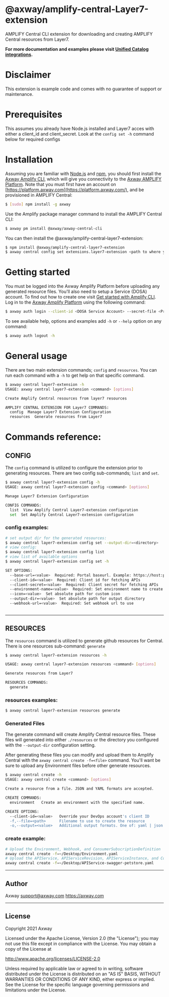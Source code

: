 # @axway/amplify-central-Layer7-extension

AMPLIFY Central CLI extension for downloading and creating AMPLIFY Central resources from Layer7.

**For more documentation and examples please visit [Unified Catalog integrations](https://github.com/Axway/unified-catalog-integrations).**

# Disclaimer

This extension is example code and comes with no guarantee of support or maintenance.

# Prerequisites

This assumes you already have Node.js installed and Layer7 acces with either a client_id and client_secret. Look at the ```config set -h``` command below for required configs


# Installation

Assuming you are familiar with [Node.js](https://nodejs.org) and [npm](https://npmjs.com), you should first install the [Axway Amplify CLI](https://npmjs.com/package/axway), which will give you connectivity to the [Axway AMPLIFY Platform](https://www.axway.com/en/products/amplify). Note that you must first have an account on [https://platform.axway.com](https://platform.axway.com/), and be provisioned in AMPLIFY Central:

```bash
$ [sudo] npm install -g axway
```

Use the Amplify package manager command to install the AMPLIFY Central CLI:

```bash
$ axway pm install @axway/axway-central-cli
```

You can then install the @axway/amplify-central-layer7-extension:

```bash
$ npm install @axway/amplify-central-layer7-extension
$ axway central config set extensions.layer7-extension <path to where you installed module>
```


# Getting started

You must be logged into the Axway Amplify Platform before uploading any generated resource files. You'll also need to setup a Service (DOSA) account. To find out how to create one visit [Get started with Amplify CLI](https://docs.axway.com/bundle/axway-open-docs/page/docs/central/cli_getstarted/index.html). Log in to the [Axway Amplify Platform](https://www.axway.com/en/products/amplify) using the following command:

```bash
$ axway auth login --client-id <DOSA Service Account> --secret-file <Private Key>
```

To see available help, options and examples add `-h` or `--help` option on any command:

```bash
$ axway auth logout -h
```

# General usage

There are two main extension commands; `config` and `resources`. You can run each command with a `-h` to get help on that specific command.

```bash
$ axway central layer7-extension -h
USAGE: axway central layer7-extension <command> [options]

Create Amplify Central resources from layer7 resources

AMPLIFY CENTRAL EXTENSION FOR Layer7 COMMANDS:
  config  Manage Layer7 Extension Configuration
  resources  Generate resources from Layer7
```

# Commands reference:

## CONFIG

The `config` command is utilized to configure the extension prior to generating resources. There are two config sub-commands; `list` and `set`.

```bash
$ axway central layer7-extension config -h
USAGE: axway central layer7-extension config <command> [options]

Manage Layer7 Extension Configuration

CONFIG COMMANDS:
  list  View Amplify Central Layer7-extension configuration
  set  Set Amplify Central Layer7-extension configuration
```

### config examples:

```bash
# set output dir for the generated resources:
$ axway central layer7-extension config set --output-dir=<directory>
# view config:
$ axway central layer7-extension config list
# view list of available options
$ axway central layer7-extension config set -h

SET OPTIONS:
  --base-url=<value>  Required: Portal baseurl. Example: https://host:port/ssg
  --client-id=<value>  Required: Client id for fetching APIs
  --client-secret=<value>  Required: Client secret for fetching APIs
  --environment-name=<value>  Required: Set environment name to create
  --icon=<value>  Set absolute path for custom icon
  --output-dir=<value>  Set absolute path for output directory
  --webhook-url=<value>  Required: Set webhook url to use
  
```

---

## RESOURCES

The `resources` command is utilized to generate github resources for Central. There is one resources sub-command: `generate`

```bash
$ axway central layer7-extension resources -h

USAGE: axway central layer7-extension resources <command> [options]

Generate resources from Layer7

RESOURCES COMMANDS:
  generate
```

### resources examples:

```bash
$ axway central layer7-extension resources generate
```

### Generated Files

The generate command will create Amplify Central resource files. These files will generated into either `./resources` or the directory you configured with the `--output-dir` configuration setting.

After generating these files you can modify and upload them to Amplify Central with the `axway central create -f=<file>` command. You'll want be sure to upload any Environment files before other generate resources.

```bash
$ axway central create -h
USAGE: axway central create <command> [options]

Create a resource from a file. JSON and YAML formats are accepted.

CREATE COMMANDS:
  environment   Create an environment with the specified name.

CREATE OPTIONS:
  --client-id=<value>   Override your DevOps account's client ID
  -f,--file=<path>      Filename to use to create the resource
  -o,--output=<value>   Additional output formats. One of: yaml | json
```

### create example:

```bash
# Upload the Environment, Webhook, and ConsumerSubscriptionDefinition
axway central create -f=~/Desktop/Environment.yaml
# Upload the APIService, APIServiceRevision, APIServiceInstance, and ConsumerInstance
axway central create -f=~/Desktop/APIService-swagger-petstore.yaml
```

---

## Author

Axway <support@axway.com> https://axway.com

---

## License

Copyright 2021 Axway

Licensed under the Apache License, Version 2.0 (the "License");
you may not use this file except in compliance with the License.
You may obtain a copy of the License at

http://www.apache.org/licenses/LICENSE-2.0

Unless required by applicable law or agreed to in writing, software
distributed under the License is distributed on an "AS IS" BASIS,
WITHOUT WARRANTIES OR CONDITIONS OF ANY KIND, either express or implied.
See the License for the specific language governing permissions and
limitations under the License.
